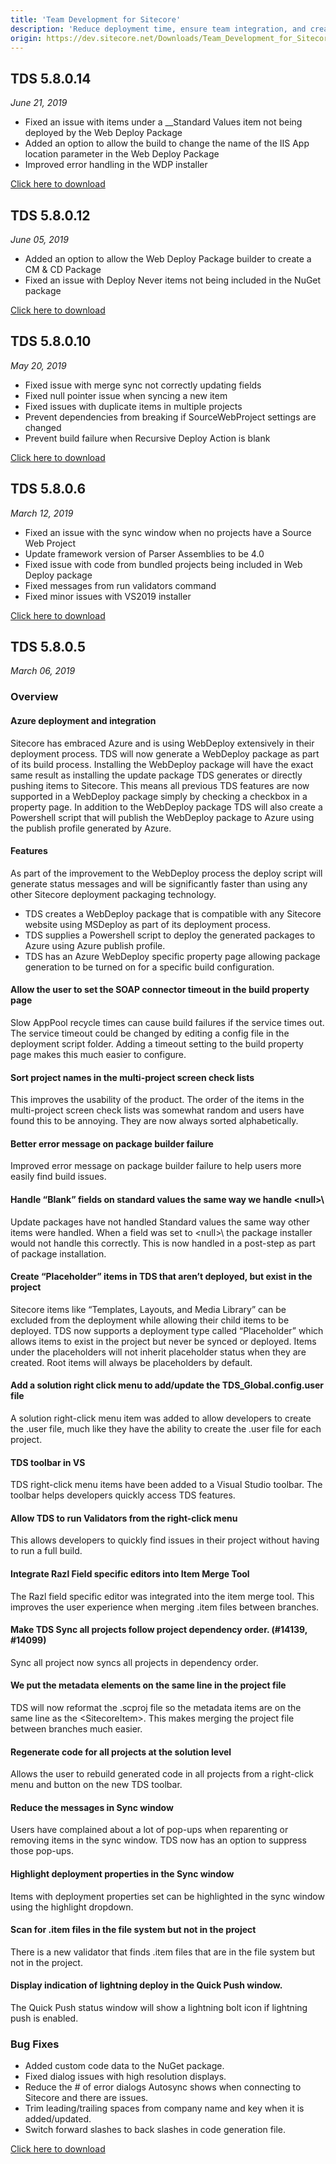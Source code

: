 ```yaml
---
title: 'Team Development for Sitecore'
description: 'Reduce deployment time, ensure team integration, and create an environment in which you can easily and quickly move code from your local environment all the way through your development workflow. Click here to learn more.'
origin: https://dev.sitecore.net/Downloads/Team_Development_for_Sitecore.aspx
---
```


## TDS 5.8.0.14
_June 21, 2019_

- Fixed an issue with items under a \_\_Standard Values item not being deployed by the Web Deploy Package
- Added an option to allow the build to change the name of the IIS App location parameter in the Web Deploy Package
- Improved error handling in the WDP installer 

[Click here to download](https://scdp.blob.core.windows.net/downloads/Team%20Development%20for%20Sitecore/5x/TDS%2058014.zip)

## TDS 5.8.0.12
_June 05, 2019_

- Added an option to allow the Web Deploy Package builder to create a CM & CD Package
- Fixed an issue with Deploy Never items not being included in the NuGet package

[Click here to download](https://scdp.blob.core.windows.net/downloads/Team%20Development%20for%20Sitecore/5x/TDS%2058012.zip)

## TDS 5.8.0.10
_May 20, 2019_

- Fixed issue with merge sync not correctly updating fields
- Fixed null pointer issue when syncing a new item
- Fixed issues with duplicate items in multiple projects
- Prevent dependencies from breaking if SourceWebProject settings are changed
- Prevent build failure when Recursive Deploy Action is blank 

[Click here to download](https://scdp.blob.core.windows.net/downloads/Team%20Development%20for%20Sitecore/5x/TDS%2058010.zip)

## TDS 5.8.0.6
_March 12, 2019_

- Fixed an issue with the sync window when no projects have a Source Web Project
- Update framework version of Parser Assemblies to be 4.0
- Fixed issue with code from bundled projects being included in Web Deploy package
- Fixed messages from run validators command
- Fixed minor issues with VS2019 installer

[Click here to download](https://scdp.blob.core.windows.net/downloads/Team%20Development%20for%20Sitecore/5x/TDS%205806.zip)

## TDS 5.8.0.5
_March 06, 2019_

### Overview

#### Azure deployment and integration
Sitecore has embraced Azure and is using WebDeploy extensively in their deployment process. TDS will now generate a WebDeploy package as part of its build process. Installing the WebDeploy package will have the exact same result as installing the update package TDS generates or directly pushing items to Sitecore. This means all previous TDS features are now supported in a WebDeploy package simply by checking a checkbox in a property page. In addition to the WebDeploy package TDS will also create a Powershell script that will publish the WebDeploy package to Azure using the publish profile generated by Azure.  

#### Features
As part of the improvement to the WebDeploy process the deploy script will generate status messages and will be significantly faster than using any other Sitecore deployment packaging technology.  
- TDS creates a WebDeploy package that is compatible with any Sitecore website using MSDeploy as part of its deployment process.  
- TDS supplies a Powershell script to deploy the generated packages to Azure using Azure publish profile.  
- TDS has an Azure WebDeploy specific property page allowing package generation to be turned on for a specific build configuration.  

#### Allow the user to set the SOAP connector timeout in the build property page
Slow AppPool recycle times can cause build failures if the service times out. The service timeout could be changed by editing a config file in the deployment script folder. Adding a timeout setting to the build property page makes this much easier to configure.  

#### Sort project names in the multi-project screen check lists
This improves the usability of the product. The order of the items in the multi-project screen check lists was somewhat random and users have found this to be annoying. They are now always sorted alphabetically.  

#### Better error message on package builder failure
Improved error message on package builder failure to help users more easily find build issues.  

#### Handle “Blank” fields on standard values the same way we handle \<null>\
Update packages have not handled Standard values the same way other items were handled. When a field was set to \<null>\ the package installer would not handle this correctly. This is now handled in a post-step as part of package installation.  

#### Create “Placeholder” items in TDS that aren’t deployed, but exist in the project
Sitecore items like “Templates, Layouts, and Media Library” can be excluded from the deployment while allowing their child items to be deployed. TDS now supports a deployment type called “Placeholder” which allows items to exist in the project but never be synced or deployed. Items under the placeholders will not inherit placeholder status when they are created. Root items will always be placeholders by default.  

#### Add a solution right click menu to add/update the TDS\_Global.config.user file
A solution right-click menu item was added to allow developers to create the .user file, much like they have the ability to create the .user file for each project.  

#### TDS toolbar in VS
TDS right-click menu items have been added to a Visual Studio toolbar. The toolbar helps developers quickly access TDS features.  

#### Allow TDS to run Validators from the right-click menu
This allows developers to quickly find issues in their project without having to run a full build.  

#### Integrate Razl Field specific editors into Item Merge Tool
The Razl field specific editor was integrated into the item merge tool. This improves the user experience when merging .item files between branches.  

#### Make TDS Sync all projects follow project dependency order. (#14139, #14099)
Sync all project now syncs all projects in dependency order.  

#### We put the metadata elements on the same line in the project file
TDS will now reformat the .scproj file so the metadata items are on the same line as the \<SitecoreItem>\. This makes merging the project file between branches much easier.  

#### Regenerate code for all projects at the solution level
Allows the user to rebuild generated code in all projects from a right-click menu and button on the new TDS toolbar.  

#### Reduce the messages in Sync window
Users have complained about a lot of pop-ups when reparenting or removing items in the sync window. TDS now has an option to suppress those pop-ups.  

#### Highlight deployment properties in the Sync window
Items with deployment properties set can be highlighted in the sync window using the highlight dropdown.  

#### Scan for .item files in the file system but not in the project
There is a new validator that finds .item files that are in the file system but not in the project.  

#### Display indication of lightning deploy in the Quick Push window.
The Quick Push status window will show a lightning bolt icon if lightning push is enabled.  

### Bug Fixes
- Added custom code data to the NuGet package.  
- Fixed dialog issues with high resolution displays.  
- Reduce the # of error dialogs Autosync shows when connecting to Sitecore and there are issues.  
- Trim leading/trailing spaces from company name and key when it is added/updated.  
- Switch forward slashes to back slashes in code generation file.

[Click here to download](https://scdp.blob.core.windows.net/downloads/Team%20Development%20for%20Sitecore/5x/TDS%205805.zip)
